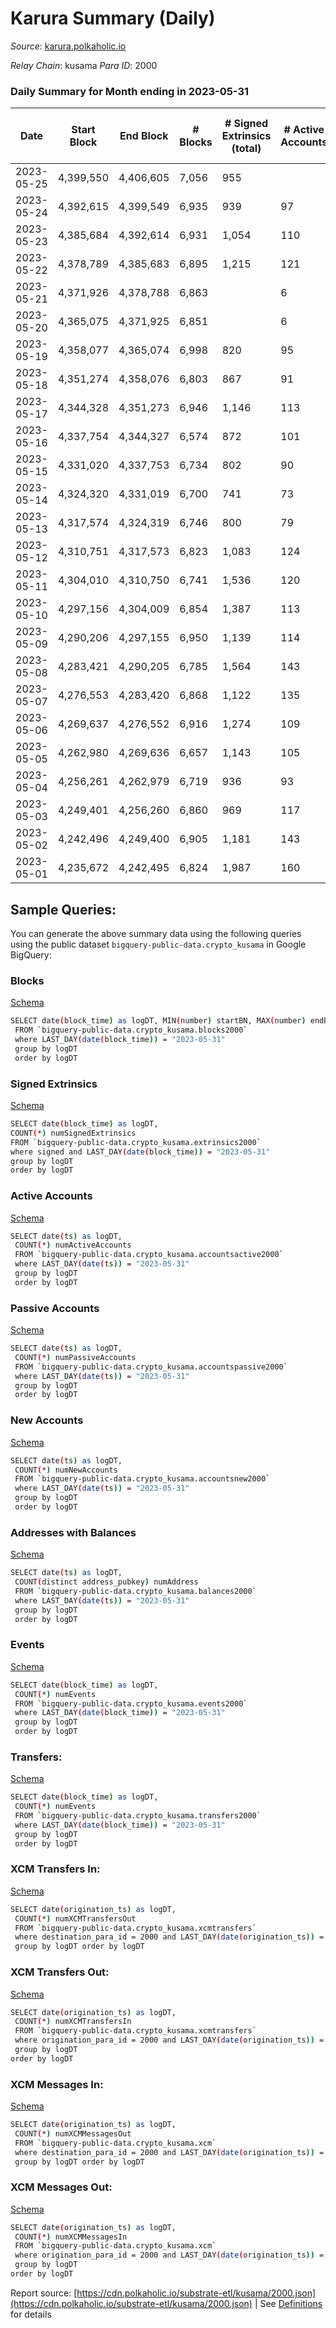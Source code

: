 # Karura Summary (Daily)

_Source_: [karura.polkaholic.io](https://karura.polkaholic.io)

*Relay Chain*: kusama
*Para ID*: 2000



### Daily Summary for Month ending in 2023-05-31


| Date | Start Block | End Block | # Blocks  | # Signed Extrinsics (total) | # Active Accounts | # Passive | # New | # Addresses with Balances | # Events | # Transfers | # XCM Transfers In | # XCM Transfers Out | # XCM In | # XCM Out | Issues | 
| ---- | ----------- | --------- | --------  | --------------------------- | ----------------- | --------- | ----- | ------------------------- | -------- | ----------- | ------------------ | ------------------- | -------- | --------- | ------ |
| 2023-05-25 | 4,399,550 | 4,406,605 | 7,056  | 955 |  |  |  |  | 57,046 | 934 ($59,585.72) |   |   |  |  |  |
| 2023-05-24 | 4,392,615 | 4,399,549 | 6,935  | 939 | 97 | 31 | 12 | 96,146 | 55,741 | 711 ($661,074.15) | 51 ($14,774.52) | 45 ($15,676.93) | 66 | 47 |  |
| 2023-05-23 | 4,385,684 | 4,392,614 | 6,931  | 1,054 | 110 | 31 | 14 | 96,137 | 57,857 | 1,131 ($108,830.87) | 56 ($12,877.59) | 60 ($16,486.15) | 61 | 64 |  |
| 2023-05-22 | 4,378,789 | 4,385,683 | 6,895  | 1,215 | 121 | 37 | 18 | 96,124 | 58,388 | 1,205 ($162,277.83) | 55 ($14,739.01) | 67 ($16,432.99) | 69 | 74 |  |
| 2023-05-21 | 4,371,926 | 4,378,788 | 6,863  |  | 6 | 104 | 8 | 96,111 | 54,908 | 658 ($63,803.75) | 25 ($6,384.76) | 46 ($10,195.75) | 36 | 52 |  |
| 2023-05-20 | 4,365,075 | 4,371,925 | 6,851  |  | 6 | 121 | 9 | 96,103 | 59,901 | 1,631 ($293,113.15) | 50 ($58,879.58) | 49 ($32,635.29) | 60 | 56 |  |
| 2023-05-19 | 4,358,077 | 4,365,074 | 6,998  | 820 | 95 | 24 | 7 | 96,094 | 54,897 | 509 ($101,547.19) | 29 ($4,915.48) | 25 ($4,830.51) | 36 | 32 |  |
| 2023-05-18 | 4,351,274 | 4,358,076 | 6,803  | 867 | 91 | 27 | 6 | 96,088 | 54,118 | 645 ($170,142.13) | 41 ($36,555.30) | 36 ($10,130.97) | 48 | 40 |  |
| 2023-05-17 | 4,344,328 | 4,351,273 | 6,946  | 1,146 | 113 | 35 | 7 | 96,082 | 58,448 | 1,151 ($179,856.81) | 70 ($10,949.33) | 68 ($14,003.22) | 80 | 69 |  |
| 2023-05-16 | 4,337,754 | 4,344,327 | 6,574  | 872 | 101 | 26 | 8 | 96,076 | 53,088 | 716 ($84,557.49) | 54 ($11,843.16) | 65 ($18,475.98) | 59 | 68 |  |
| 2023-05-15 | 4,331,020 | 4,337,753 | 6,734  | 802 | 90 | 28 | 9 | 96,070 | 52,705 | 487 ($194,707.30) | 24 ($3,267.38) | 25 ($2,358.50) | 27 | 30 |  |
| 2023-05-14 | 4,324,320 | 4,331,019 | 6,700  | 741 | 73 | 26 | 4 | 96,061 | 51,964 | 428 ($72,437.82) | 17 ($2,867.30) | 16 ($2,869.95) | 28 | 22 |  |
| 2023-05-13 | 4,317,574 | 4,324,319 | 6,746  | 800 | 79 | 27 | 3 | 96,058 | 52,950 | 459 ($105,639.78) | 38 ($3,605.90) | 42 ($22,119.91) | 40 | 46 |  |
| 2023-05-12 | 4,310,751 | 4,317,573 | 6,823  | 1,083 | 124 | 35 | 14 | 96,055 | 56,330 | 883 ($472,181.33) | 52 ($8,829.77) | 68 ($15,323.05) | 63 | 73 |  |
| 2023-05-11 | 4,304,010 | 4,310,750 | 6,741  | 1,536 | 120 | 31 | 8 | 96,044 | 60,220 | 1,603 ($176,716.98) | 66 ($28,946.36) | 91 ($25,712.62) | 97 | 95 |  |
| 2023-05-10 | 4,297,156 | 4,304,009 | 6,854  | 1,387 | 113 | 24 | 7 | 96,037 | 59,591 | 1,408 ($160,790.34) | 57 ($34,252.27) | 95 ($51,698.67) | 110 | 99 |  |
| 2023-05-09 | 4,290,206 | 4,297,155 | 6,950  | 1,139 | 114 | 41 | 18 | 96,033 | 57,505 | 1,009 ($232,138.30) | 39 ($9,280.26) | 50 ($22,948.99) | 52 | 55 |  |
| 2023-05-08 | 4,283,421 | 4,290,205 | 6,785  | 1,564 | 143 | 39 | 13 | 96,020 | 61,789 | 2,001 ($312,719.14) | 75 ($44,494.11) | 88 ($50,351.46) | 97 | 98 |  |
| 2023-05-07 | 4,276,553 | 4,283,420 | 6,868  | 1,122 | 135 | 36 | 9 | 96,010 | 56,809 | 1,069 ($168,070.29) | 23 ($8,341.51) | 37 ($11,886.05) | 28 | 43 |  |
| 2023-05-06 | 4,269,637 | 4,276,552 | 6,916  | 1,274 | 109 | 39 | 16 | 96,001 | 59,410 | 1,264 ($222,770.41) | 68 ($13,831.10) | 98 ($32,555.86) | 94 | 104 |  |
| 2023-05-05 | 4,262,980 | 4,269,636 | 6,657  | 1,143 | 105 | 38 | 11 | 95,987 | 55,753 | 1,102 ($133,853.43) | 43 ($270,466.71) | 42 ($12,769.14) | 53 | 46 |  |
| 2023-05-04 | 4,256,261 | 4,262,979 | 6,719  | 936 | 93 | 26 | 9 | 95,978 | 53,935 | 680 ($152,370.21) | 22 ($5,660.85) | 30 ($16,418.34) | 28 | 32 |  |
| 2023-05-03 | 4,249,401 | 4,256,260 | 6,860  | 969 | 117 | 30 | 6 | 95,970 | 55,662 | 755 ($89,762.87) | 47 ($4,538.53) | 108 ($13,653.31) | 57 | 112 |  |
| 2023-05-02 | 4,242,496 | 4,249,400 | 6,905  | 1,181 | 143 | 45 | 17 | 95,967 | 58,374 | 1,253 ($191,512.60) | 62 ($9,148.76) | 87 ($24,040.61) | 73 | 98 |  |
| 2023-05-01 | 4,235,672 | 4,242,495 | 6,824  | 1,987 | 160 | 65 | 26 | 95,956 | 64,836 | 2,273 ($442,738.05) | 78 ($28,191.03) | 90 ($38,993.20) | 86 | 99 |  |

## Sample Queries:
You can generate the above summary data using the following queries using the public dataset `bigquery-public-data.crypto_kusama` in Google BigQuery:


### Blocks 

[Schema](https://github.com/colorfulnotion/substrate-etl/blob/main/schema/blocks.json)

```bash
SELECT date(block_time) as logDT, MIN(number) startBN, MAX(number) endBN, COUNT(*) numBlocks 
 FROM `bigquery-public-data.crypto_kusama.blocks2000`  
 where LAST_DAY(date(block_time)) = "2023-05-31" 
 group by logDT 
 order by logDT
```

### Signed Extrinsics 

[Schema](https://github.com/colorfulnotion/substrate-etl/blob/main/schema/extrinsics.json)

```bash
SELECT date(block_time) as logDT, 
COUNT(*) numSignedExtrinsics 
FROM `bigquery-public-data.crypto_kusama.extrinsics2000`  
where signed and LAST_DAY(date(block_time)) = "2023-05-31" 
group by logDT 
order by logDT
```

### Active Accounts 

[Schema](https://github.com/colorfulnotion/substrate-etl/blob/main/schema/accountsactive.json)

```bash
SELECT date(ts) as logDT, 
 COUNT(*) numActiveAccounts 
 FROM `bigquery-public-data.crypto_kusama.accountsactive2000` 
 where LAST_DAY(date(ts)) = "2023-05-31" 
 group by logDT 
 order by logDT
```

### Passive Accounts 

[Schema](https://github.com/colorfulnotion/substrate-etl/blob/main/schema/accountspassive.json)

```bash
SELECT date(ts) as logDT, 
 COUNT(*) numPassiveAccounts 
 FROM `bigquery-public-data.crypto_kusama.accountspassive2000` 
 where LAST_DAY(date(ts)) = "2023-05-31" 
 group by logDT 
 order by logDT
```

### New Accounts 

[Schema](https://github.com/colorfulnotion/substrate-etl/blob/main/schema/accountsnew.json)

```bash
SELECT date(ts) as logDT, 
 COUNT(*) numNewAccounts 
 FROM `bigquery-public-data.crypto_kusama.accountsnew2000` 
 where LAST_DAY(date(ts)) = "2023-05-31" 
 group by logDT
 order by logDT
```

### Addresses with Balances 

[Schema](https://github.com/colorfulnotion/substrate-etl/blob/main/schema/balances.json)

```bash
SELECT date(ts) as logDT,
 COUNT(distinct address_pubkey) numAddress 
 FROM `bigquery-public-data.crypto_kusama.balances2000` 
 where LAST_DAY(date(ts)) = "2023-05-31" 
 group by logDT 
 order by logDT
```

### Events 

[Schema](https://github.com/colorfulnotion/substrate-etl/blob/main/schema/events.json)

```bash
SELECT date(block_time) as logDT, 
 COUNT(*) numEvents 
 FROM `bigquery-public-data.crypto_kusama.events2000` 
 where LAST_DAY(date(block_time)) = "2023-05-31" 
 group by logDT 
 order by logDT
```

### Transfers:

[Schema](https://github.com/colorfulnotion/substrate-etl/blob/main/schema/transfers.json)

```bash
SELECT date(block_time) as logDT, 
 COUNT(*) numEvents 
 FROM `bigquery-public-data.crypto_kusama.transfers2000` 
 where LAST_DAY(date(block_time)) = "2023-05-31" 
 group by logDT 
 order by logDT
```

### XCM Transfers In: 

[Schema](https://github.com/colorfulnotion/substrate-etl/blob/main/schema/xcmtransfers.json)

```bash
SELECT date(origination_ts) as logDT, 
 COUNT(*) numXCMTransfersOut 
 FROM `bigquery-public-data.crypto_kusama.xcmtransfers` 
 where destination_para_id = 2000 and LAST_DAY(date(origination_ts)) = "2023-05-31" 
 group by logDT order by logDT
```

### XCM Transfers Out: 

[Schema](https://github.com/colorfulnotion/substrate-etl/blob/main/schema/xcmtransfers.json)

```bash
SELECT date(origination_ts) as logDT, 
 COUNT(*) numXCMTransfersIn 
 FROM `bigquery-public-data.crypto_kusama.xcmtransfers` 
 where origination_para_id = 2000 and LAST_DAY(date(origination_ts)) = "2023-05-31" 
 group by logDT 
order by logDT
```

### XCM Messages In: 

[Schema](https://github.com/colorfulnotion/substrate-etl/blob/main/schema/xcm.json)

```bash
SELECT date(origination_ts) as logDT, 
 COUNT(*) numXCMMessagesOut 
 FROM `bigquery-public-data.crypto_kusama.xcm` 
 where destination_para_id = 2000 and LAST_DAY(date(origination_ts)) = "2023-05-31" 
 group by logDT order by logDT
```

### XCM Messages Out: 

[Schema](https://github.com/colorfulnotion/substrate-etl/blob/main/schema/xcm.json)

```bash
SELECT date(origination_ts) as logDT, 
 COUNT(*) numXCMMessagesIn 
 FROM `bigquery-public-data.crypto_kusama.xcm` 
 where origination_para_id = 2000 and LAST_DAY(date(origination_ts)) = "2023-05-31" 
 group by logDT 
order by logDT
```


Report source: [https://cdn.polkaholic.io/substrate-etl/kusama/2000.json](https://cdn.polkaholic.io/substrate-etl/kusama/2000.json) | See [Definitions](/DEFINITIONS.md) for details
